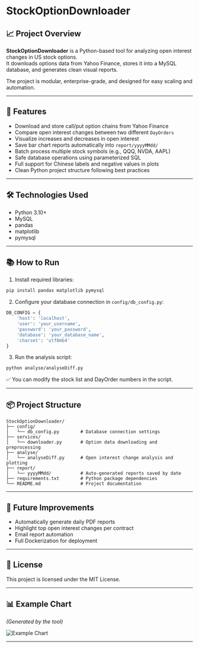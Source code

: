 # StockOptionDownloader

## 📈 Project Overview

**StockOptionDownloader** is a Python-based tool for analyzing open interest changes in US stock options.  
It downloads options data from Yahoo Finance, stores it into a MySQL database, and generates clean visual reports.

The project is modular, enterprise-grade, and designed for easy scaling and automation.

---

## 🚀 Features

- Download and store call/put option chains from Yahoo Finance
- Compare open interest changes between two different `DayOrders`
- Visualize increases and decreases in open interest
- Save bar chart reports automatically into `report/yyyyMMdd/`
- Batch process multiple stock symbols (e.g., QQQ, NVDA, AAPL)
- Safe database operations using parameterized SQL
- Full support for Chinese labels and negative values in plots
- Clean Python project structure following best practices

---

## 🛠️ Technologies Used

- Python 3.10+
- MySQL
- pandas
- matplotlib
- pymysql

---

## 📚 How to Run

1. Install required libraries:

```bash
pip install pandas matplotlib pymysql
```

2. Configure your database connection in `config/db_config.py`:

```python
DB_CONFIG = {
    'host': 'localhost',
    'user': 'your_username',
    'password': 'your_password',
    'database': 'your_database_name',
    'charset': 'utf8mb4'
}
```

3. Run the analysis script:

```bash
python analyse/analyseDiff.py
```

✅ You can modify the stock list and DayOrder numbers in the script.

---

## 📦 Project Structure

```
StockOptionDownloader/
├── config/
│   └── db_config.py        # Database connection settings
├── services/
│   └── downloader.py       # Option data downloading and preprocessing
├── analyse/
│   └── analyseDiff.py      # Open interest change analysis and plotting
├── report/
│   └── yyyyMMdd/           # Auto-generated reports saved by date
├── requirements.txt        # Python package dependencies
└── README.md               # Project documentation
```

---

## 🎯 Future Improvements

- Automatically generate daily PDF reports
- Highlight top open interest changes per contract
- Email report automation
- Full Dockerization for deployment

---

## 📄 License

This project is licensed under the MIT License.

---

## 📊 Example Chart

_(Generated by the tool)_

![Example Chart](https://via.placeholder.com/800x400.png?text=Sample+Open+Interest+Change+Chart)

---
